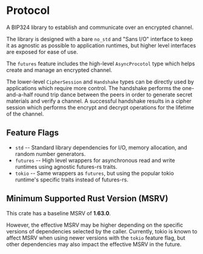 # Protocol

A BIP324 library to establish and communicate over an encrypted channel.

The library is designed with a bare `no_std` and "Sans I/O" interface to keep it as agnostic as possible to application runtimes, but higher level interfaces are exposed for ease of use.

The `futures` feature includes the high-level `AsyncProcotol` type which helps create and manage an encrypted channel. 

The lower-level `CipherSession` and `Handshake` types can be directly used by applications which require more control. The handshake performs the one-and-a-half round trip dance between the peers in order to generate secret materials and verify a channel. A successful handshake results in a cipher session which performs the encrypt and decrypt operations for the lifetime of the channel.

## Feature Flags

* `std` -- Standard library dependencies for I/O, memory allocation, and random number generators.
* `futures` -- High level wrappers for asynchronous read and write runtimes using agnostic futures-rs traits.
* `tokio` -- Same wrappers as `futures`, but using the popular tokio runtime's specific traits instead of futures-rs.

## Minimum Supported Rust Version (MSRV)

This crate has a baseline MSRV of **1.63.0**.

However, the effective MSRV may be higher depending on the specific versions of dependencies selected by the caller. Currently, tokio is known to affect MSRV when using newer versions with the `tokio` feature flag, but other dependencies may also impact the effective MSRV in the future.
